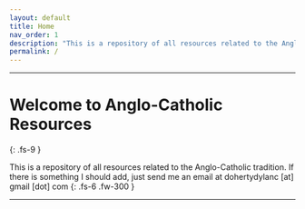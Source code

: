 ```yaml
---
layout: default
title: Home
nav_order: 1
description: "This is a repository of all resources related to the Anglo-Catholic tradition."
permalink: /
---
```

<head>
  <link rel="shortcut icon" type="image/png" href="/favicon.png">
</head>


---

# Welcome to Anglo-Catholic Resources
{: .fs-9 }

This is a repository of all resources related to the Anglo-Catholic tradition. If there is something I should add, just send me an email at dohertydylanc [at] gmail [dot] com 
{: .fs-6 .fw-300 }

---
